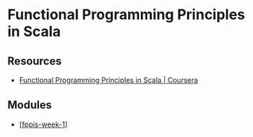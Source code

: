 Functional Programming Principles in Scala
===

Resources
---

- [Functional Programming Principles in Scala | Coursera][1]

<!-- Links -->
[1]: https://www.coursera.org/learn/scala-functional-programming?specialization=scala

<!-- Links end -->


Modules
---

- [[fppis-week-1]]

[//begin]: # "Autogenerated link references for markdown compatibility"
[fppis-week-1]: fppis-week-1/fppis-week-1.md "FPPiS Week 1"
[//end]: # "Autogenerated link references"